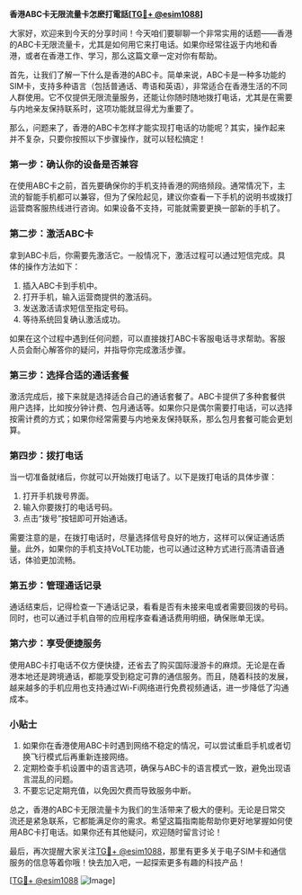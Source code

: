 **香港ABC卡无限流量卡怎麽打電話[[TG💪+ @esim1088](https://t.me/s/esim1088)]**

大家好，欢迎来到今天的分享时间！今天咱们要聊聊一个非常实用的话题——香港的ABC卡无限流量卡，尤其是如何用它来打电话。如果你经常往返于内地和香港，或者在香港工作、学习，那么这篇文章一定对你有帮助。

首先，让我们了解一下什么是香港的ABC卡。简单来说，ABC卡是一种多功能的SIM卡，支持多种语言（包括普通话、粤语和英语），非常适合在香港生活的不同人群使用。它不仅提供无限流量服务，还能让你随时随地拨打电话，尤其是在需要与内地亲友保持联系时，这项功能就显得尤为重要了。

那么，问题来了，香港的ABC卡怎样才能实现打电话的功能呢？其实，操作起来并不复杂，只要你按照以下步骤操作，就可以轻松搞定！

### **第一步：确认你的设备是否兼容**
在使用ABC卡之前，首先要确保你的手机支持香港的网络频段。通常情况下，主流的智能手机都可以兼容，但为了保险起见，建议你查看一下手机的说明书或拨打运营商客服热线进行咨询。如果设备不支持，可能就需要更换一部新的手机了。

### **第二步：激活ABC卡**
拿到ABC卡后，你需要先激活它。一般情况下，激活过程可以通过短信完成。具体的操作方法如下：
1. 插入ABC卡到手机中。
2. 打开手机，输入运营商提供的激活码。
3. 发送激活请求短信至指定号码。
4. 等待系统回复确认激活成功。

如果在这个过程中遇到任何问题，可以直接拨打ABC卡客服电话寻求帮助。客服人员会耐心解答你的疑问，并指导你完成激活步骤。

### **第三步：选择合适的通话套餐**
激活完成后，接下来就是选择适合自己的通话套餐了。ABC卡提供了多种套餐供用户选择，比如按分钟计费、包月通话等。如果你只是偶尔需要打电话，可以选择按需计费的方式；如果你经常需要与内地亲友保持联系，那么包月套餐可能会更划算。

### **第四步：拨打电话**
当一切准备就绪后，你就可以开始拨打电话了。以下是拨打电话的具体步骤：
1. 打开手机拨号界面。
2. 输入你要拨打的电话号码。
3. 点击“拨号”按钮即可开始通话。

需要注意的是，在拨打电话时，尽量选择信号良好的地方，这样可以保证通话质量。此外，如果你的手机支持VoLTE功能，也可以通过这种方式进行高清语音通话，体验更加流畅。

### **第五步：管理通话记录**
通话结束后，记得检查一下通话记录，看看是否有未接来电或者需要回拨的号码。同时，也可以通过手机自带的应用程序查看通话费用明细，确保账单无误。

### **第六步：享受便捷服务**
使用ABC卡打电话不仅方便快捷，还省去了购买国际漫游卡的麻烦。无论是在香港本地还是跨境通话，都能享受到稳定可靠的通信服务。而且，随着科技的发展，越来越多的手机应用也支持通过Wi-Fi网络进行免费视频通话，进一步降低了沟通成本。

### **小贴士**
1. 如果你在香港使用ABC卡时遇到网络不稳定的情况，可以尝试重启手机或者切换飞行模式后再重新连接网络。
2. 定期检查手机设置中的语言选项，确保与ABC卡的语言模式一致，避免出现语言混乱的问题。
3. 不要忘记定期充值，以免因欠费而导致服务中断。

总之，香港的ABC卡无限流量卡为我们的生活带来了极大的便利。无论是日常交流还是紧急联系，它都能满足你的需求。希望这篇指南能帮助你更好地掌握如何使用ABC卡打电话。如果你还有其他疑问，欢迎随时留言讨论！

最后，再次提醒大家关注[TG💪+ @esim1088](https://t.me/s/esim1088)，那里有更多关于电子SIM卡和通信服务的信息等着你哦！快去加入吧，一起探索更多有趣的科技产品！

[[TG💪+ @esim1088](https://t.me/s/esim1088) ![Image](https://i.postimg.cc/4NQfJmqS/Snipaste-2025-05-13-00-14-12.png)]